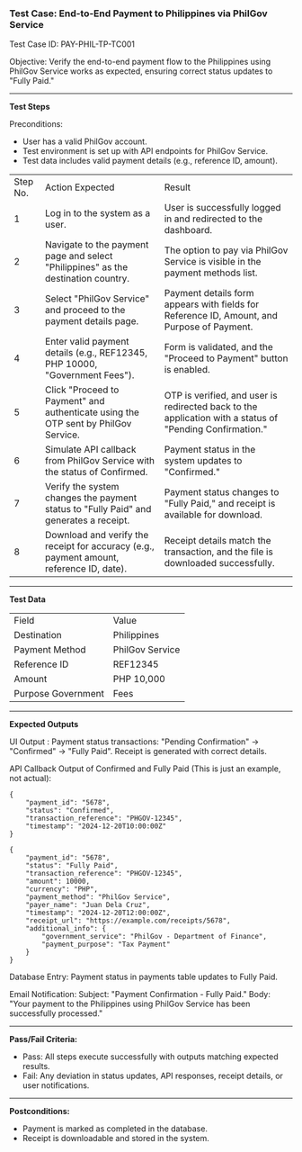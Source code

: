 <h3>Test Case: End-to-End Payment to Philippines via PhilGov Service</h3>
Test Case ID: PAY-PHIL-TP-TC001

Objective: Verify the end-to-end payment flow to the Philippines using PhilGov Service works as expected, ensuring correct status updates to "Fully Paid."
<hr>

<strong>Test Steps</strong>

Preconditions:
<ul>
<li>User has a valid PhilGov account.</li>
<li>Test environment is set up with API endpoints for PhilGov Service.</li>
<li>Test data includes valid payment details (e.g., reference ID, amount).</li>
</ul>

<table>
<tr><td>Step No.</td><td>Action	Expected</td><td>Result</td></tr>
<tr><td>1</td><td>Log in to the system as a user.</td><td>User is successfully logged in and redirected to the dashboard.</td></tr>
<tr><td>2</td><td>Navigate to the payment page and select "Philippines" as the destination country.</td><td>The option to pay via PhilGov Service is visible in the payment methods list.</td></tr>
<tr><td>3</td><td>Select "PhilGov Service" and proceed to the payment details page.</td><td>Payment details form appears with fields for Reference ID, Amount, and Purpose of Payment.</td></tr>
<tr><td>4</td><td>Enter valid payment details (e.g., REF12345, PHP 10000, "Government Fees").</td><td>Form is validated, and the "Proceed to Payment" button is enabled.</td></tr>
<tr><td>5</td><td>Click "Proceed to Payment" and authenticate using the OTP sent by PhilGov Service.</td><td>OTP is verified, and user is redirected back to the application with a status of "Pending Confirmation."</td></tr>
<tr><td>6</td><td>Simulate API callback from PhilGov Service with the status of Confirmed.</td><td>Payment status in the system updates to "Confirmed."</td></tr>
<tr><td>7</td><td>Verify the system changes the payment status to "Fully Paid" and generates a receipt.</td><td>Payment status changes to "Fully Paid," and receipt is available for download.</td></tr>
<tr><td>8</td><td>Download and verify the receipt for accuracy (e.g., payment amount, reference ID, date).</td><td>	Receipt details match the transaction, and the file is downloaded successfully.</td></tr>
</table>
<hr>
<strong>Test Data</strong>
<table><tr><td>Field</td><td>Value</td></tr>
<tr><td>Destination</td><td>Philippines</td></tr>
<tr><td>Payment Method</td><td>PhilGov Service</td></tr>
<tr><td>Reference ID</td><td>REF12345</td></tr>
<tr><td>Amount</td><td>PHP 10,000</td></tr>
<tr><td>Purpose	Government</td><td>Fees</td></tr>
</table>
<hr>
<strong>Expected Outputs</strong>

UI Output : Payment status transactions: "Pending Confirmation" -> "Confirmed" -> "Fully Paid". Receipt is generated with correct details.

API Callback Output of Confirmed and Fully Paid (This is just an example, not actual):

    {
        "payment_id": "5678",
        "status": "Confirmed",
        "transaction_reference": "PHGOV-12345",
        "timestamp": "2024-12-20T10:00:00Z"
    }

    {
        "payment_id": "5678",
        "status": "Fully Paid",
        "transaction_reference": "PHGOV-12345",
        "amount": 10000,
        "currency": "PHP",
        "payment_method": "PhilGov Service",
        "payer_name": "Juan Dela Cruz",
        "timestamp": "2024-12-20T12:00:00Z",
        "receipt_url": "https://example.com/receipts/5678",
        "additional_info": {
            "government_service": "PhilGov - Department of Finance",
            "payment_purpose": "Tax Payment"
        }
    }


Database Entry:
        Payment status in payments table updates to Fully Paid.

Email Notification:
        Subject: "Payment Confirmation - Fully Paid."
        Body: "Your payment to the Philippines using PhilGov Service has been successfully processed."
<hr>
<strong>Pass/Fail Criteria:</strong>
<ul><li>Pass: All steps execute successfully with outputs matching expected results.</li>
    <li>Fail: Any deviation in status updates, API responses, receipt details, or user notifications.</li>
</ul>
<hr>
<strong>Postconditions:</strong>
<ul><li>Payment is marked as completed in the database.</li>
    <li>Receipt is downloadable and stored in the system.</li></ul>
